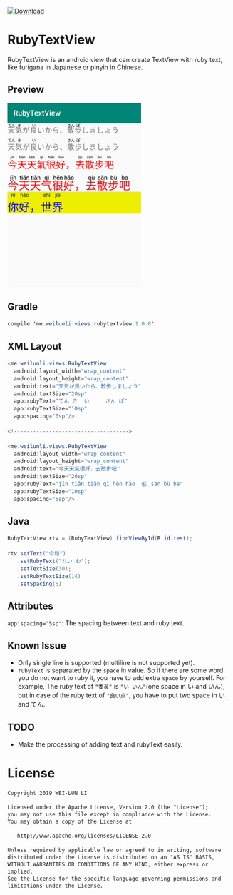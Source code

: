 [ ![Download](https://api.bintray.com/packages/b84330808/maven/rubytextview/images/download.svg) ](https://bintray.com/b84330808/maven/rubytextview/_latestVersion)


# RubyTextView
RubyTextView is an android view that can create TextView with ruby text, like furigana in Japanese or pinyin in Chinese.

## Preview
<img src="https://github.com/b84330808/RubyTextView/blob/master/screen_shot/preview.png" alt="preview" width="300"/>


## Gradle
```java
compile 'me.weilunli.views:rubytextview:1.0.0'
```
## XML Layout
```java
<me.weilunli.views.RubyTextView  
  android:layout_width="wrap_content"  
  android:layout_height="wrap_content"  
  android:text="天気が良いから、散歩しましょう"  
  android:textSize="20sp"  
  app:rubyText="てん き  い     さん ぽ"  
  app:rubyTextSize="10sp"  
  app:spacing="0sp"/>
  
<!------------------------------------>

<me.weilunli.views.RubyTextView  
  android:layout_width="wrap_content"  
  android:layout_height="wrap_content"  
  android:text="今天天氣很好，去散步吧"  
  android:textSize="26sp"
  app:rubyText="jīn tiān tiān qì hěn hǎo  qù sàn bù ba"  
  app:rubyTextSize="10sp"  
  app:spacing="5sp"/> 
```
## Java
```java
RubyTextView rtv = (RubyTextView) findViewById(R.id.test);

rtv.setText("令和")
   .setRubyText("れい わ");
   .setTextSize(30);
   .setRubyTextSize(14)
   .setSpacing(5)          
```
## Attributes
`app:spacing="5sp"`: The spacing between text and ruby text.

## Known Issue
- Only single line is supported (multiline is not supported yet).
- `rubyText` is separated by the `space` in value. So if there are some word you do not want to ruby it, you have to add extra `space` by yourself. For example,  The ruby text of `"委員"` is `"い いん"`(one space in い and いん), but in case of  the ruby text of `"良い点"`, you have to put two space in  い and てん.

## TODO
- Make the processing of adding text and rubyText easily. 

# License
```
Copyright 2019 WEI-LUN LI

Licensed under the Apache License, Version 2.0 (the "License");
you may not use this file except in compliance with the License.
You may obtain a copy of the License at

   http://www.apache.org/licenses/LICENSE-2.0

Unless required by applicable law or agreed to in writing, software
distributed under the License is distributed on an "AS IS" BASIS,
WITHOUT WARRANTIES OR CONDITIONS OF ANY KIND, either express or implied.
See the License for the specific language governing permissions and
limitations under the License.
```